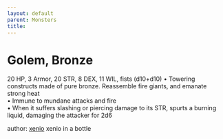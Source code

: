 ```yaml
---
layout: default
parent: Monsters 
title: 
--- 
```

# Golem, Bronze
20 HP, 3 Armor, 20 STR, 8 DEX, 11 WIL, fists (d10+d10)
• Towering constructs made of pure bronze. Reassemble fire giants, and emanate strong heat  
• Immune to mundane attacks and fire  
• When it suffers slashing or piercing damage to its STR, spurts a burning liquid, damaging the attacker for 2d6  




author: [xenio](https://xenioinabottle.blogspot.com/2021/02/classic-monsters-for-cairnito-part-1.html) xenio in a bottle



